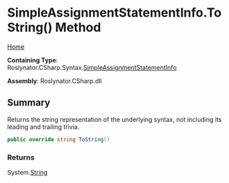 <a name="_top"></a>

# SimpleAssignmentStatementInfo\.ToString\(\) Method

[Home](../../../../../README.md#_top)

**Containing Type**: Roslynator\.CSharp\.Syntax\.[SimpleAssignmentStatementInfo](../README.md#_top)

**Assembly**: Roslynator\.CSharp\.dll

## Summary

Returns the string representation of the underlying syntax, not including its leading and trailing trivia\.

```csharp
public override string ToString()
```

### Returns

System\.[String](https://docs.microsoft.com/en-us/dotnet/api/system.string)

